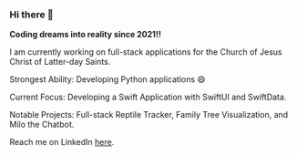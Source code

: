 ### Hi there 👋

<b>Coding dreams into reality since 2021!!</b>

I am currently working on full-stack applications for the Church of Jesus Christ of Latter-day Saints.

Strongest Ability: Developing Python applications 😄

Current Focus: Developing a Swift Application with SwiftUI and SwiftData.

Notable Projects: Full-stack Reptile Tracker, Family Tree Visualization, and Milo the Chatbot.

Reach me on LinkedIn [here](https://linkedin.com/in/maxwell-edwards20/).


